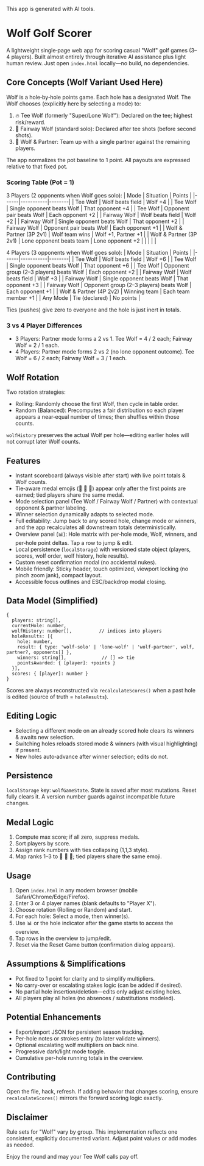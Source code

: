This app is generated with AI tools.

# Wolf Golf Scorer

A lightweight single‑page web app for scoring casual "Wolf" golf games (3–4 players). Built almost entirely through iterative AI assistance plus light human review. Just open `index.html` locally—no build, no dependencies.

## Core Concepts (Wolf Variant Used Here)
Wolf is a hole‑by‑hole points game. Each hole has a designated Wolf. The Wolf chooses (explicitly here by selecting a mode) to:

1. 🔥 Tee Wolf (formerly "Super/Lone Wolf"): Declared on the tee; highest risk/reward.
2. 🐺 Fairway Wolf (standard solo): Declared after tee shots (before second shots).
3. 🤝 Wolf & Partner: Team up with a single partner against the remaining players.

The app normalizes the pot baseline to 1 point. All payouts are expressed relative to that fixed pot.

### Scoring Table (Pot = 1)
3 Players (2 opponents when Wolf goes solo):
| Mode | Situation | Points |
|------|-----------|--------|
| Tee Wolf | Wolf beats field | Wolf +4 |
| Tee Wolf | Single opponent beats Wolf | That opponent +4 |
| Tee Wolf | Opponent pair beats Wolf | Each opponent +2 |
| Fairway Wolf | Wolf beats field | Wolf +2 |
| Fairway Wolf | Single opponent beats Wolf | That opponent +2 |
| Fairway Wolf | Opponent pair beats Wolf | Each opponent +1 |
| Wolf & Partner (3P 2v1) | Wolf team wins | Wolf +1, Partner +1 |
| Wolf & Partner (3P 2v1) | Lone opponent beats team | Lone opponent +2 |
|  |  |  |

4 Players (3 opponents when Wolf goes solo):
| Mode | Situation | Points |
|------|-----------|--------|
| Tee Wolf | Wolf beats field | Wolf +6 |
| Tee Wolf | Single opponent beats Wolf | That opponent +6 |
| Tee Wolf | Opponent group (2–3 players) beats Wolf | Each opponent +2 |
| Fairway Wolf | Wolf beats field | Wolf +3 |
| Fairway Wolf | Single opponent beats Wolf | That opponent +3 |
| Fairway Wolf | Opponent group (2–3 players) beats Wolf | Each opponent +1 |
| Wolf & Partner (4P 2v2) | Winning team | Each team member +1 |
| Any Mode | Tie (declared) | No points |

Ties (pushes) give zero to everyone and the hole is just inert in totals.

### 3 vs 4 Player Differences
- 3 Players: Partner mode forms a 2 vs 1. Tee Wolf = 4 / 2 each; Fairway Wolf = 2 / 1 each.
- 4 Players: Partner mode forms 2 vs 2 (no lone opponent outcome). Tee Wolf = 6 / 2 each; Fairway Wolf = 3 / 1 each.

## Wolf Rotation
Two rotation strategies:
- Rolling: Randomly choose the first Wolf, then cycle in table order.
- Random (Balanced): Precomputes a fair distribution so each player appears a near‑equal number of times; then shuffles within those counts.

`wolfHistory` preserves the actual Wolf per hole—editing earlier holes will not corrupt later Wolf counts.

## Features
- Instant scoreboard (always visible after start) with live point totals & Wolf counts.
- Tie‑aware medal emojis (🥇 🥈 🥉) appear only after the first points are earned; tied players share the same medal.
- Mode selection panel (Tee Wolf / Fairway Wolf / Partner) with contextual opponent & partner labeling.
- Winner selection dynamically adapts to selected mode.
- Full editability: Jump back to any scored hole, change mode or winners, and the app recalculates all downstream totals deterministically.
- Overview panel (📊): Hole matrix with per‑hole mode, Wolf, winners, and per‑hole point deltas. Tap a row to jump & edit.
- Local persistence (`localStorage`) with versioned state object (players, scores, wolf order, wolf history, hole results).
- Custom reset confirmation modal (no accidental nukes).
- Mobile friendly: Sticky header, touch optimized, viewport locking (no pinch zoom jank), compact layout.
- Accessible focus outlines and ESC/backdrop modal closing.

## Data Model (Simplified)
```
{
  players: string[],
  currentHole: number,
  wolfHistory: number[],          // indices into players
  holeResults: [{
    hole: number,
    result: { type: 'wolf-solo' | 'lone-wolf' | 'wolf-partner', wolf, partner?, opponents[] },
    winners: string[],             // [] => tie
    pointsAwarded: { [player]: +points }
  }],
  scores: { [player]: number }
}
```
Scores are always reconstructed via `recalculateScores()` when a past hole is edited (source of truth = `holeResults`).

## Editing Logic
- Selecting a different mode on an already scored hole clears its winners & awaits new selection.
- Switching holes reloads stored mode & winners (with visual highlighting) if present.
- New holes auto‑advance after winner selection; edits do not.

## Persistence
`localStorage` key: `wolfGameState`.
State is saved after most mutations. Reset fully clears it. A version number guards against incompatible future changes.

## Medal Logic
1. Compute max score; if all zero, suppress medals.
2. Sort players by score.
3. Assign rank numbers with ties collapsing (1,1,3 style).
4. Map ranks 1–3 to 🥇 🥈 🥉; tied players share the same emoji.

## Usage
1. Open `index.html` in any modern browser (mobile Safari/Chrome/Edge/Firefox).
2. Enter 3 or 4 player names (blank defaults to "Player X").
3. Choose rotation (Rolling or Random) and start.
4. For each hole: Select a mode, then winner(s).
5. Use 📊 or the hole indicator after the game starts to access the overview.
6. Tap rows in the overview to jump/edit.
7. Reset via the Reset Game button (confirmation dialog appears).

## Assumptions & Simplifications
- Pot fixed to 1 point for clarity and to simplify multipliers.
- No carry-over or escalating stakes logic (can be added if desired).
- No partial hole insertion/deletion—edits only adjust existing holes.
- All players play all holes (no absences / substitutions modeled).

## Potential Enhancements
- Export/import JSON for persistent season tracking.
- Per-hole notes or strokes entry (to later validate winners).
- Optional escalating wolf multipliers on back nine.
- Progressive dark/light mode toggle.
- Cumulative per-hole running totals in the overview.

## Contributing
Open the file, hack, refresh. If adding behavior that changes scoring, ensure `recalculateScores()` mirrors the forward scoring logic exactly.

## Disclaimer
Rule sets for "Wolf" vary by group. This implementation reflects one consistent, explicitly documented variant. Adjust point values or add modes as needed.

Enjoy the round and may your Tee Wolf calls pay off.
